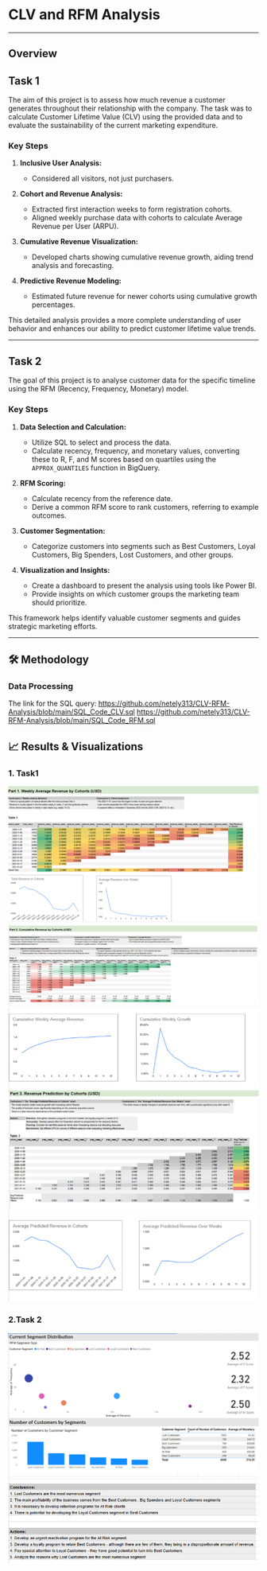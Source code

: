 # CLV and RFM Analysis
---
## Overview

## Task 1

The aim of this project is to assess how much revenue a customer generates throughout their relationship with the company. The task was to calculate Customer Lifetime Value (CLV) using the provided data and to evaluate the sustainability of the current marketing expenditure.

### Key Steps

1. **Inclusive User Analysis:**
   -  Considered all visitors, not just purchasers.

2. **Cohort and Revenue Analysis:**
   - Extracted first interaction weeks to form registration cohorts.
   - Aligned weekly purchase data with cohorts to calculate Average Revenue per User (ARPU).

3. **Cumulative Revenue Visualization:**
   - Developed charts showing cumulative revenue growth, aiding trend analysis and forecasting.

4. **Predictive Revenue Modeling:**
   - Estimated future revenue for newer cohorts using cumulative growth percentages.

This detailed analysis provides a more complete understanding of user behavior and enhances our ability to predict customer lifetime value trends.   

---
## Task 2

The goal of this project is to analyse customer data for the specific timeline using the RFM (Recency, Frequency, Monetary) model. 

### Key Steps

1. **Data Selection and Calculation:**
   - Utilize SQL to select and process the data.
   - Calculate recency, frequency, and monetary values, converting these to R, F, and M scores based on quartiles using the `APPROX_QUANTILES` function in BigQuery.

2. **RFM Scoring:**
   - Calculate recency from the reference date.
   - Derive a common RFM score to rank customers, referring to example outcomes.

3. **Customer Segmentation:**
   - Categorize customers into segments such as Best Customers, Loyal Customers, Big Spenders, Lost Customers, and other groups.

4. **Visualization and Insights:**
   - Create a dashboard to present the analysis using tools like Power BI.
   - Provide insights on which customer groups the marketing team should prioritize.

This framework helps identify valuable customer segments and guides strategic marketing efforts.   

---

## 🛠️ Methodology

### Data Processing

The link for the SQL query: https://github.com/netely313/CLV-RFM-Analysis/blob/main/SQL_Code_CLV.sql
https://github.com/netely313/CLV-RFM-Analysis/blob/main/SQL_Code_RFM.sql

## 📈 Results & Visualizations

### 1. Task1

![alt text](Weekly_Avg_Rvenue_Cohorts.png) 
![alt text](Cumulative_Revenue_Cohorts.png) 
![alt text](Charts_Cum_Rev.png)
![alt text](Revenue_Predict_Cohorts.png)
![alt text](Charts_Rev_Predict.png)
 
### 2.Task 2

![alt text](RFM_Chart.png) 
![alt text](Conclusions_RFM.png) 
